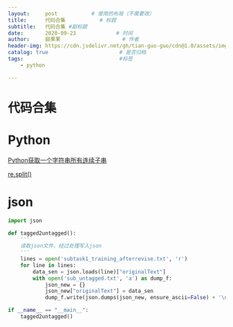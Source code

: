 ```yaml
---
layout:     post           # 使用的布局（不需要改）
title:      代码合集           # 标题 
subtitle:   代码合集 #副标题
date:       2020-09-23             # 时间
author:     甜果果                    # 作者
header-img: https://cdn.jsdelivr.net/gh/tian-guo-guo/cdn@1.0/assets/img/post-bg-coffee.jpeg    #背景图片
catalog: true                       # 是否归档
tags:                               #标签
    - python

---
```


# 代码合集

# Python

[Python获取一个字符串所有连续子串](https://www.cnblogs.com/jaw-crusher/p/3607656.html)

[re.split()](https://python3-cookbook.readthedocs.io/zh_CN/latest/c02/p01_split_string_on_multiple_delimiters.html)

# json

```python
import json

def tagged2untagged():
    '''
    读取json文件，经过处理写入json
    '''
    lines = open('subtask1_training_afterrevise.txt', 'r')
    for line in lines:
        data_sen = json.loads(line)["originalText"]
        with open('sub_untagged.txt', 'a') as dump_f:
            json_new = {}
            json_new["originalText"] = data_sen
            dump_f.write(json.dumps(json_new, ensure_ascii=False) + '\n')

if __name__ == "__main__":
    tagged2untagged()
```

